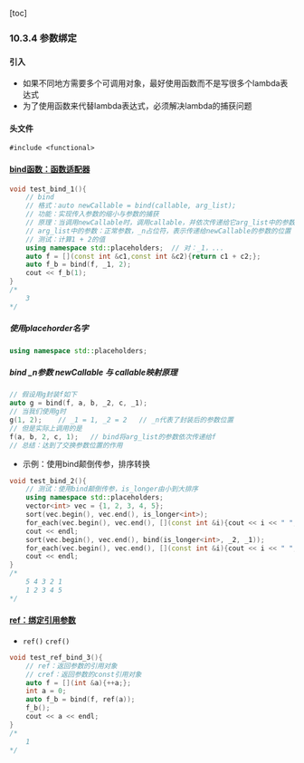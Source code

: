 [toc]

### 10.3.4 参数绑定

#### 引入

* 如果不同地方需要多个可调用对象，最好使用函数而不是写很多个lambda表达式
* 为了使用函数来代替lambda表达式，必须解决lambda的捕获问题

#### 头文件

```C+++
#include <functional>
```

#### [bind函数：函数适配器](https://zh.cppreference.com/w/cpp/utility/functional/bind)

```C++
void test_bind_1(){
    // bind
    // 格式：auto newCallable = bind(callable, arg_list);
    // 功能：实现传入参数的缩小与参数的捕获
    // 原理：当调用newCallable时，调用callable，并依次传递给它arg_list中的参数
    // arg_list中的参数：正常参数，_n占位符，表示传递给newCallable的参数的位置（如_3表示传递给newCallable的第三个参数）
    // 测试：计算1 + 2的值
    using namespace std::placeholders;	// 对：_1，...
    auto f = [](const int &c1,const int &c2){return c1 + c2;};
    auto f_b = bind(f, _1, 2);
    cout << f_b(1);
}
/*
	3
*/
```

##### 使用placehorder名字

```C++
using namespace std::placeholders;
```

##### bind \_n参数 newCallable 与 callable映射原理

```C++
// 假设用g封装f如下
auto g = bind(f, a, b, _2, c, _1);
// 当我们使用g时
g(1, 2);	// _1 = 1, _2 = 2	// _n代表了封装后的参数位置
// 但是实际上调用的是
f(a, b, 2, c, 1);	// bind将arg_list的参数依次传递给f
// 总结：达到了交换参数位置的作用
```

* 示例：使用bind颠倒传参，排序转换

```C++
void test_bind_2(){
    // 测试：使用bind颠倒传参，is_longer由小到大排序
    using namespace std::placeholders;
    vector<int> vec = {1, 2, 3, 4, 5};
    sort(vec.begin(), vec.end(), is_longer<int>);
    for_each(vec.begin(), vec.end(), [](const int &i){cout << i << " ";});
    cout << endl;
    sort(vec.begin(), vec.end(), bind(is_longer<int>, _2, _1));
    for_each(vec.begin(), vec.end(), [](const int &i){cout << i << " ";});
    cout << endl;
}
/*
	5 4 3 2 1 
	1 2 3 4 5
*/
```

#### [ref：绑定引用参数](https://zh.cppreference.com/w/cpp/utility/functional/ref)

* `ref()` `cref()`

```C++
void test_ref_bind_3(){
    // ref：返回参数的引用对象
    // cref：返回参数的const引用对象
    auto f = [](int &a){++a;};
    int a = 0;
    auto f_b = bind(f, ref(a));
    f_b();
    cout << a << endl;
}
/*
	1
*/
```

